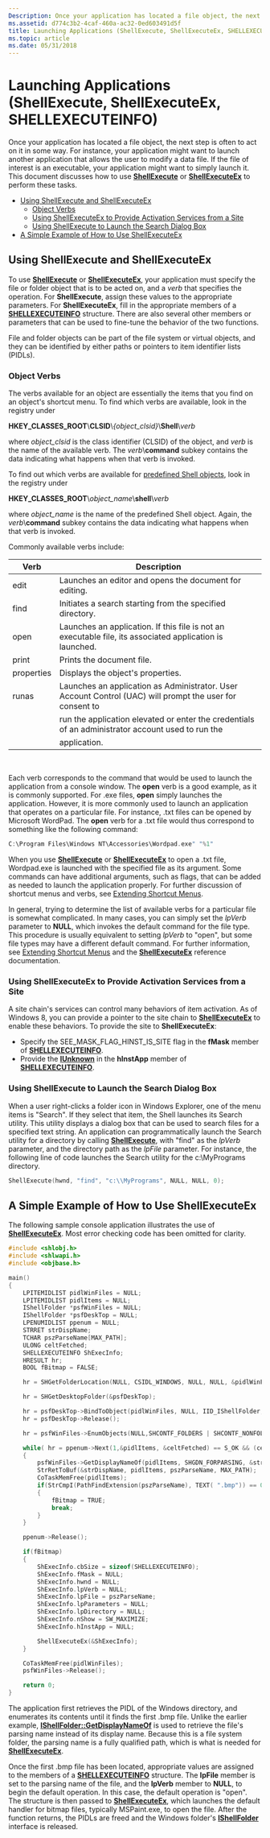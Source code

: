 ```yaml
---
Description: Once your application has located a file object, the next step is often to act on it in some way.
ms.assetid: d774c3b2-4caf-460a-ac32-0ed603491d5f
title: Launching Applications (ShellExecute, ShellExecuteEx, SHELLEXECUTEINFO)
ms.topic: article
ms.date: 05/31/2018
---
```


# Launching Applications (ShellExecute, ShellExecuteEx, SHELLEXECUTEINFO)

Once your application has located a file object, the next step is often to act on it in some way. For instance, your application might want to launch another application that allows the user to modify a data file. If the file of interest is an executable, your application might want to simply launch it. This document discusses how to use [**ShellExecute**](/windows/desktop/api/Shellapi/nf-shellapi-shellexecutea) or [**ShellExecuteEx**](/windows/desktop/api/Shellapi/nf-shellapi-shellexecuteexa) to perform these tasks.

-   [Using ShellExecute and ShellExecuteEx](#using-shellexecute-and-shellexecuteex)
    -   [Object Verbs](#object-verbs)
    -   [Using ShellExecuteEx to Provide Activation Services from a Site](#using-shellexecuteex-to-provide-activation-services-from-a-site)
    -   [Using ShellExecute to Launch the Search Dialog Box](#using-shellexecute-to-launch-the-search-dialog-box)
-   [A Simple Example of How to Use ShellExecuteEx](#a-simple-example-of-how-to-use-shellexecuteex)

## Using ShellExecute and ShellExecuteEx

To use [**ShellExecute**](/windows/desktop/api/Shellapi/nf-shellapi-shellexecutea) or [**ShellExecuteEx**](/windows/desktop/api/Shellapi/nf-shellapi-shellexecuteexa), your application must specify the file or folder object that is to be acted on, and a *verb* that specifies the operation. For **ShellExecute**, assign these values to the appropriate parameters. For **ShellExecuteEx**, fill in the appropriate members of a [**SHELLEXECUTEINFO**](/windows/desktop/api/Shellapi/ns-shellapi-shellexecuteinfoa) structure. There are also several other members or parameters that can be used to fine-tune the behavior of the two functions.

File and folder objects can be part of the file system or virtual objects, and they can be identified by either paths or pointers to item identifier lists (PIDLs).

### Object Verbs

The verbs available for an object are essentially the items that you find on an object's shortcut menu. To find which verbs are available, look in the registry under

**HKEY\_CLASSES\_ROOT**\\**CLSID**\\*{object\_clsid}*\\**Shell**\\*verb*

where *object\_clsid* is the class identifier (CLSID) of the object, and *verb* is the name of the available verb. The *verb*\\**command** subkey contains the data indicating what happens when that verb is invoked.

To find out which verbs are available for [predefined Shell objects](handlers.md), look in the registry under

**HKEY\_CLASSES\_ROOT**\\*object\_name*\\**shell**\\*verb*

where *object\_name* is the name of the predefined Shell object. Again, the *verb*\\**command** subkey contains the data indicating what happens when that verb is invoked.

Commonly available verbs include:



| Verb       | Description                                                                                              |
|------------|----------------------------------------------------------------------------------------------------------|
| edit       | Launches an editor and opens the document for editing.                                                   |
| find       | Initiates a search starting from the specified directory.                                                |
| open       | Launches an application. If this file is not an executable file, its associated application is launched. |
| print      | Prints the document file.                                                                                |
| properties | Displays the object's properties.                                                                        |
| runas      | Launches an application as Administrator. User Account Control (UAC) will prompt the user for consent to |
|            | run the application elevated or enter the credentials of an administrator account used to run the        |
|            | application.                                                                                             |

 

Each verb corresponds to the command that would be used to launch the application from a console window. The **open** verb is a good example, as it is commonly supported. For .exe files, **open** simply launches the application. However, it is more commonly used to launch an application that operates on a particular file. For instance, .txt files can be opened by Microsoft WordPad. The **open** verb for a .txt file would thus correspond to something like the following command:


```C++
C:\Program Files\Windows NT\Accessories\Wordpad.exe" "%1"
```



When you use [**ShellExecute**](/windows/desktop/api/Shellapi/nf-shellapi-shellexecutea) or [**ShellExecuteEx**](/windows/desktop/api/Shellapi/nf-shellapi-shellexecuteexa) to open a .txt file, Wordpad.exe is launched with the specified file as its argument. Some commands can have additional arguments, such as flags, that can be added as needed to launch the application properly. For further discussion of shortcut menus and verbs, see [Extending Shortcut Menus](context.md).

In general, trying to determine the list of available verbs for a particular file is somewhat complicated. In many cases, you can simply set the *lpVerb* parameter to **NULL**, which invokes the default command for the file type. This procedure is usually equivalent to setting *lpVerb* to "open", but some file types may have a different default command. For further information, see [Extending Shortcut Menus](context.md) and the [**ShellExecuteEx**](/windows/desktop/api/Shellapi/nf-shellapi-shellexecuteexa) reference documentation.

### Using ShellExecuteEx to Provide Activation Services from a Site

A site chain's services can control many behaviors of item activation. As of Windows 8, you can provide a pointer to the site chain to [**ShellExecuteEx**](/windows/desktop/api/Shellapi/nf-shellapi-shellexecuteexa) to enable these behaviors. To provide the site to **ShellExecuteEx**:

-   Specify the SEE\_MASK\_FLAG\_HINST\_IS\_SITE flag in the **fMask** member of [**SHELLEXECUTEINFO**](/windows/desktop/api/Shellapi/ns-shellapi-shellexecuteinfoa).
-   Provide the [**IUnknown**](/windows/win32/api/unknwn/nn-unknwn-iunknown) in the **hInstApp** member of [**SHELLEXECUTEINFO**](/windows/desktop/api/Shellapi/ns-shellapi-shellexecuteinfoa).

### Using ShellExecute to Launch the Search Dialog Box

When a user right-clicks a folder icon in Windows Explorer, one of the menu items is "Search". If they select that item, the Shell launches its Search utility. This utility displays a dialog box that can be used to search files for a specified text string. An application can programmatically launch the Search utility for a directory by calling [**ShellExecute**](/windows/desktop/api/Shellapi/nf-shellapi-shellexecutea), with "find" as the *lpVerb* parameter, and the directory path as the *lpFile* parameter. For instance, the following line of code launches the Search utility for the c:\\MyPrograms directory.


```C++
ShellExecute(hwnd, "find", "c:\\MyPrograms", NULL, NULL, 0);
```



## A Simple Example of How to Use ShellExecuteEx

The following sample console application illustrates the use of [**ShellExecuteEx**](/windows/desktop/api/Shellapi/nf-shellapi-shellexecuteexa). Most error checking code has been omitted for clarity.


```C++
#include <shlobj.h>
#include <shlwapi.h>
#include <objbase.h>

main()
{
    LPITEMIDLIST pidlWinFiles = NULL;
    LPITEMIDLIST pidlItems = NULL;
    IShellFolder *psfWinFiles = NULL;
    IShellFolder *psfDeskTop = NULL;
    LPENUMIDLIST ppenum = NULL;
    STRRET strDispName;
    TCHAR pszParseName[MAX_PATH];
    ULONG celtFetched;
    SHELLEXECUTEINFO ShExecInfo;
    HRESULT hr;
    BOOL fBitmap = FALSE;

    hr = SHGetFolderLocation(NULL, CSIDL_WINDOWS, NULL, NULL, &pidlWinFiles);

    hr = SHGetDesktopFolder(&psfDeskTop);

    hr = psfDeskTop->BindToObject(pidlWinFiles, NULL, IID_IShellFolder, (LPVOID *) &psfWinFiles);
    hr = psfDeskTop->Release();

    hr = psfWinFiles->EnumObjects(NULL,SHCONTF_FOLDERS | SHCONTF_NONFOLDERS, &ppenum);

    while( hr = ppenum->Next(1,&pidlItems, &celtFetched) == S_OK && (celtFetched) == 1)
    {
        psfWinFiles->GetDisplayNameOf(pidlItems, SHGDN_FORPARSING, &strDispName);
        StrRetToBuf(&strDispName, pidlItems, pszParseName, MAX_PATH);
        CoTaskMemFree(pidlItems);
        if(StrCmpI(PathFindExtension(pszParseName), TEXT( ".bmp")) == 0)
        {
            fBitmap = TRUE;
            break;
        }
    }

    ppenum->Release();

    if(fBitmap)
    {
        ShExecInfo.cbSize = sizeof(SHELLEXECUTEINFO);
        ShExecInfo.fMask = NULL;
        ShExecInfo.hwnd = NULL;
        ShExecInfo.lpVerb = NULL;
        ShExecInfo.lpFile = pszParseName;
        ShExecInfo.lpParameters = NULL;
        ShExecInfo.lpDirectory = NULL;
        ShExecInfo.nShow = SW_MAXIMIZE;
        ShExecInfo.hInstApp = NULL;

        ShellExecuteEx(&ShExecInfo);
    }

    CoTaskMemFree(pidlWinFiles);
    psfWinFiles->Release();

    return 0;
}
```



The application first retrieves the PIDL of the Windows directory, and enumerates its contents until it finds the first .bmp file. Unlike the earlier example, [**IShellFolder::GetDisplayNameOf**](/windows/desktop/api/shobjidl_core/nf-shobjidl_core-ishellfolder-getdisplaynameof) is used to retrieve the file's parsing name instead of its display name. Because this is a file system folder, the parsing name is a fully qualified path, which is what is needed for [**ShellExecuteEx**](/windows/desktop/api/Shellapi/nf-shellapi-shellexecuteexa).

Once the first .bmp file has been located, appropriate values are assigned to the members of a [**SHELLEXECUTEINFO**](/windows/desktop/api/Shellapi/ns-shellapi-shellexecuteinfoa) structure. The **lpFile** member is set to the parsing name of the file, and the **lpVerb** member to **NULL**, to begin the default operation. In this case, the default operation is "open". The structure is then passed to [**ShellExecuteEx**](/windows/desktop/api/Shellapi/nf-shellapi-shellexecuteexa), which launches the default handler for bitmap files, typically MSPaint.exe, to open the file. After the function returns, the PIDLs are freed and the Windows folder's [**IShellFolder**](/windows/win32/api/shobjidl_core/nn-shobjidl_core-ishellfolder) interface is released.

 

 